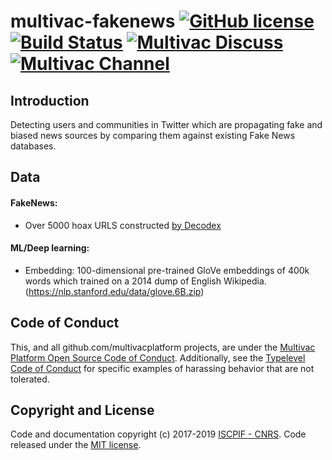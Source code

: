 # multivac-fakenews [![GitHub license](https://img.shields.io/badge/license-MIT-blue.svg)](https://github.com/multivacplatform/multivac-fakenews/blob/master/LICENSE) [![Build Status](https://travis-ci.org/multivacplatform/multivac-fakenews.svg?branch=master)](https://travis-ci.org/multivacplatform/multivac-fakenews) [![Multivac Discuss](https://img.shields.io/badge/multivac-discuss-ff69b4.svg)](https://discourse.iscpif.fr/c/multivac) [![Multivac Channel](https://img.shields.io/badge/multivac-chat-ff69b4.svg)](https://chat.iscpif.fr/channel/multivac)

## Introduction
Detecting users and communities in Twitter which are propagating fake and biased news sources by comparing them against existing Fake News databases. 

## Data

#### FakeNews: 
* Over 5000 hoax URLS constructed [by Decodex](http://www.lemonde.fr/verification/)
#### ML/Deep learning:
* Embedding: 100-dimensional pre-trained GloVe embeddings of 400k words which trained on a 2014 dump of English Wikipedia.
(https://nlp.stanford.edu/data/glove.6B.zip)

## Code of Conduct

This, and all github.com/multivacplatform projects, are under the [Multivac Platform Open Source Code of Conduct](https://github.com/multivacplatform/code-of-conduct/blob/master/code-of-conduct.md). Additionally, see the [Typelevel Code of Conduct](http://typelevel.org/conduct) for specific examples of harassing behavior that are not tolerated.

## Copyright and License

Code and documentation copyright (c) 2017-2019 [ISCPIF - CNRS](http://iscpif.fr). Code released under the [MIT license](https://github.com/multivacplatform/multivac-fakenews/blob/master/LICENSE).
